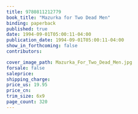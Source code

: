 ```yaml
---
title: 9780811212779
book_title: "Mazurka for Two Dead Men"
binding: paperback
published: true
date: 1994-09-01T05:00:11-04:00
publication_date: 1994-09-01T05:00:11-04:00
show_in_forthcoming: false
contributors:

cover_image_path: Mazurka_For_Two_Dead_Men.jpg
forsale: false
saleprice:
shipping_charge:
price_us: 19.95
price_cn:
trim_size: 6x9
page_count: 320
---
```


